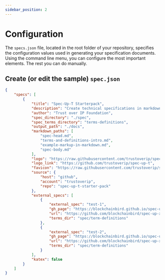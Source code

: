 ```yaml
---
sidebar_position: 2
---
```


# Configuration

The `specs.json` file, located in the root folder of your repository, specifies the configuration values used in generating your specification documents. Using the command line menu, you can configure the most important elements. The rest you can do manually.

## Create (or edit the sample) `spec.json`

```json
{
    "specs": [
        {
            "title": "Spec-Up-T Starterpack",
            "description": "Create technical specifications in markdown. Based on the original Spec-Up, extended with Terminology tooling",
            "author": "Trust over IP Foundation",
            "spec_directory": "./spec",
            "spec_terms_directory": "terms-definitions",
            "output_path": "./docs",
            "markdown_paths": [
                "spec-head.md",
                "terms-and-definitions-intro.md",
                "example-markup-in-markdown.md",
                "spec-body.md"
            ],
            "logo": "https://raw.githubusercontent.com/trustoverip/spec-up-t-starter-pack/main/spec-up-t-starterpack/static/logo.svg",
            "logo_link": "https://github.com/trustoverip/spec-up-t",
            "favicon": "https://raw.githubusercontent.com/trustoverip/spec-up-t-starter-pack/main/spec-up-t-starterpack/static/favicon.ico",
            "source": {
                "host": "github",
                "account": "trustoverip",
                "repo": "spec-up-t-starter-pack"
            },
            "external_specs": [
                {
                    "external_spec": "test-1",
                    "gh_page": "https://blockchainbird.github.io/spec-up-xref-test-1/",
                    "url": "https://github.com/blockchainbird/spec-up-xref-test-1",
                    "terms_dir": "spec/term-definitions"
                },
                {
                    "external_spec": "test-2",
                    "gh_page": "https://blockchainbird.github.io/spec-up-xref-test-2/",
                    "url": "https://github.com/blockchainbird/spec-up-xref-test-2",
                    "terms_dir": "spec/term-definitions"
                }
            ],
            "katex": false
        }
    ]
}
```








